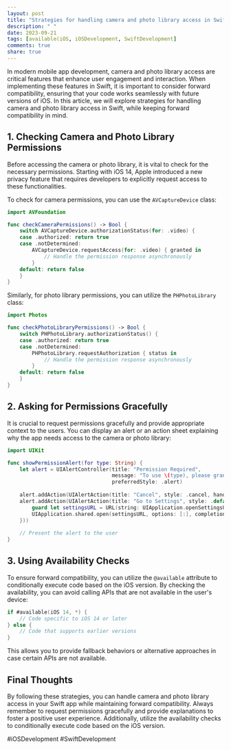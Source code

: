 ```yaml
---
layout: post
title: "Strategies for handling camera and photo library access in Swift for forward compatibility"
description: " "
date: 2023-09-21
tags: [available(iOS, iOSDevelopment, SwiftDevelopment]
comments: true
share: true
---
```


In modern mobile app development, camera and photo library access are critical features that enhance user engagement and interaction. When implementing these features in Swift, it is important to consider forward compatibility, ensuring that your code works seamlessly with future versions of iOS. In this article, we will explore strategies for handling camera and photo library access in Swift, while keeping forward compatibility in mind.

## 1. Checking Camera and Photo Library Permissions

Before accessing the camera or photo library, it is vital to check for the necessary permissions. Starting with iOS 14, Apple introduced a new privacy feature that requires developers to explicitly request access to these functionalities.

To check for camera permissions, you can use the `AVCaptureDevice` class:

```swift
import AVFoundation

func checkCameraPermissions() -> Bool {
    switch AVCaptureDevice.authorizationStatus(for: .video) {
    case .authorized: return true
    case .notDetermined:
        AVCaptureDevice.requestAccess(for: .video) { granted in
            // Handle the permission response asynchronously
        }
    default: return false
    }
}
```

Similarly, for photo library permissions, you can utilize the `PHPhotoLibrary` class:

```swift
import Photos

func checkPhotoLibraryPermissions() -> Bool {
    switch PHPhotoLibrary.authorizationStatus() {
    case .authorized: return true
    case .notDetermined:
        PHPhotoLibrary.requestAuthorization { status in
            // Handle the permission response asynchronously
        }
    default: return false
    }
}
```

## 2. Asking for Permissions Gracefully

It is crucial to request permissions gracefully and provide appropriate context to the users. You can display an alert or an action sheet explaining why the app needs access to the camera or photo library:

```swift
import UIKit

func showPermissionAlert(for type: String) {
    let alert = UIAlertController(title: "Permission Required",
                                  message: "To use \(type), please grant access in Settings.",
                                  preferredStyle: .alert)
    
    alert.addAction(UIAlertAction(title: "Cancel", style: .cancel, handler: nil))
    alert.addAction(UIAlertAction(title: "Go to Settings", style: .default, handler: { _ in
        guard let settingsURL = URL(string: UIApplication.openSettingsURLString) else { return }
        UIApplication.shared.open(settingsURL, options: [:], completionHandler: nil)
    }))
    
    // Present the alert to the user
}
```

## 3. Using Availability Checks

To ensure forward compatibility, you can utilize the `@available` attribute to conditionally execute code based on the iOS version. By checking the availability, you can avoid calling APIs that are not available in the user's device:

```swift
if #available(iOS 14, *) {
    // Code specific to iOS 14 or later
} else {
    // Code that supports earlier versions
}
```

This allows you to provide fallback behaviors or alternative approaches in case certain APIs are not available.

## Final Thoughts

By following these strategies, you can handle camera and photo library access in your Swift app while maintaining forward compatibility. Always remember to request permissions gracefully and provide explanations to foster a positive user experience. Additionally, utilize the availability checks to conditionally execute code based on the iOS version.

#iOSDevelopment #SwiftDevelopment